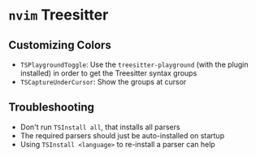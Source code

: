 # `nvim` Treesitter

## Customizing Colors

- `TSPlaygroundToggle`: Use the `treesitter-playground` (with the plugin installed) in order to get the Treesitter syntax groups
- `TSCaptureUnderCursor`: Show the groups at cursor

## Troubleshooting

- Don't run `TSInstall all`, that installs all parsers
- The required parsers should just be auto-installed on startup
- Using `TSInstall <language>` to re-install a parser can help
